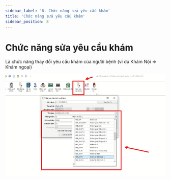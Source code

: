 ```yaml
---
sidebar_label: '8. Chức năng sửa yêu cầu khám'
title: 'Chức năng sửa yêu cầu khám'
sidebar_position: 8
---
```


# Chức năng sửa yêu cầu khám
Là chức năng thay đổi yêu cầu khám của người bệnh (ví dụ Khám Nội => Khám ngoại)

<div className="center-container">
  <img src="/img/chuc-nang-sua-yeu-cau-kham.jpg" alt="Chức năng sửa yêu cầu khám" />
</div>